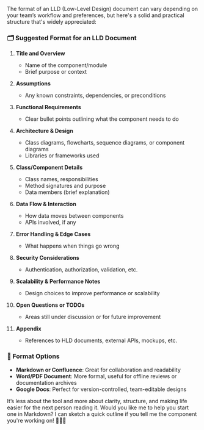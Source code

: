 The format of an LLD (Low-Level Design) document can vary depending on your team’s workflow and preferences, but here's a solid and practical structure that's widely appreciated:

### 🗂️ Suggested Format for an LLD Document

1. **Title and Overview**

   - Name of the component/module
   - Brief purpose or context

2. **Assumptions**

   - Any known constraints, dependencies, or preconditions

3. **Functional Requirements**

   - Clear bullet points outlining what the component needs to do

4. **Architecture & Design**

   - Class diagrams, flowcharts, sequence diagrams, or component diagrams
   - Libraries or frameworks used

5. **Class/Component Details**

   - Class names, responsibilities
   - Method signatures and purpose
   - Data members (brief explanation)

6. **Data Flow & Interaction**

   - How data moves between components
   - APIs involved, if any

7. **Error Handling & Edge Cases**

   - What happens when things go wrong

8. **Security Considerations**

   - Authentication, authorization, validation, etc.

9. **Scalability & Performance Notes**

   - Design choices to improve performance or scalability

10. **Open Questions or TODOs**

    - Areas still under discussion or for future improvement

11. **Appendix**
    - References to HLD documents, external APIs, mockups, etc.

### 🔧 Format Options

- **Markdown or Confluence**: Great for collaboration and readability
- **Word/PDF Document**: More formal, useful for offline reviews or documentation archives
- **Google Docs**: Perfect for version-controlled, team-editable designs

It’s less about the tool and more about clarity, structure, and making life easier for the next person reading it. Would you like me to help you start one in Markdown? I can sketch a quick outline if you tell me the component you're working on! 🚀📄✨
